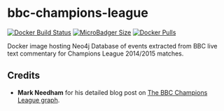 # bbc-champions-league
[![Docker Build Status](https://img.shields.io/docker/build/syedhassaanahmed/neo4j-bbc-champions-league.svg?logo=docker)](https://hub.docker.com/r/syedhassaanahmed/neo4j-bbc-champions-league/builds/) [![MicroBadger Size](https://img.shields.io/microbadger/image-size/syedhassaanahmed/neo4j-bbc-champions-league.svg?logo=docker)](https://hub.docker.com/r/syedhassaanahmed/neo4j-bbc-champions-league/tags/) [![Docker Pulls](https://img.shields.io/docker/pulls/syedhassaanahmed/neo4j-bbc-champions-league.svg?logo=docker)](https://hub.docker.com/r/syedhassaanahmed/neo4j-bbc-champions-league/)

Docker image hosting Neo4j Database of events extracted from BBC live text commentary for Champions League 2014/2015 matches.

## Credits
- **Mark Needham** for his detailed blog post on [The BBC Champions League graph](https://markhneedham.com/blog/2015/05/30/neo4j-the-bbc-champions-league-graph/).
